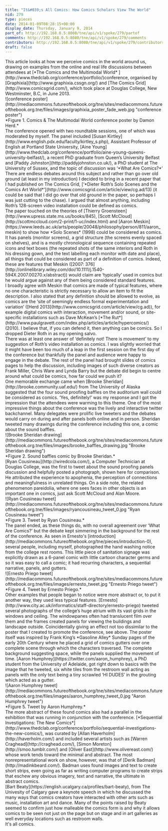 ```yaml
---
title: "It&#039;s All Comics: How Comics Scholars View The World"
nid: 279
type: pieces
date: 2014-01-09T08:28:15+00:00
display_date: Thursday, January 9, 2014
part_of: http://192.168.0.5:8080/tne/api/v1/spoke/279/partof
comments: http://192.168.0.5:8080/tne/api/v1/spoke/279/comments
contributors: http://192.168.0.5:8080/tne/api/v1/spoke/279/contributors
draft: false
---
```


<div><div> This article looks at how we perceive comics in the world around us, drawing on examples from the online and real life discussions between attendees at [*The Comics and the Multimodal World* ](http://www.thedclab.org/conference/portfolio/)conference, organised by [Graphixia](http://www.graphixia.cssgn.org/) and [The Comics Grid](http://www.comicsgrid.com/), which took place at Douglas College, New Westminster, B.C, in June 2013.</div><div></div><div>![conference poster](http://mediacommons.futureofthebook.org/tne/sites/mediacommons.futureofthebook.org.tne/files/images/graphixia_poster_fade_web.jpg "conference poster")</div><div>*Figure 1. Comics &amp; The Multimodal World conference poster by Damon Herd.*</div><div></div><div> The conference opened with two roundtable sessions, one of which was moderated by myself. The panel included [Susan Kirtley](http://www.english.pdx.edu/faculty/kirtley_s.php), Assistant Professor of English at Portland State University, [Aine Young](http://www.thedclab.org/conference/portfolio/aine-young-queens-university-belfast/), a recent PhD graduate from Queen’s University Belfast and [Paddy Johnston](http://paddyjohnston.co.uk/), a PhD student at The University of Sussex, and the topic of discussion was ‘*What Are Comics?*’</div><div></div><div> There are endless debates around this subject and rather than go over old ground (at least in my introduction) I decided to bring in a recent paper that I had published on The Comics Grid, [‘*Dieter Roth’s Solo Scenes and the Comics Art World*’](http://www.comicsgrid.com/article/view/cg.ad/13) (it could be said that I did go over that old ground in the paper, so perhaps I was just cutting to the chase). I argued that almost anything, including Roth’s 128-screen video installation could be defined as comics. </div><div></div><div> The paper touched on the theories of [Thierry Groensteen](http://www.upress.state.ms.us/books/845), [Scott McCloud](http://scottmccloud.com/2-print/1-uc/index.html) and [Aaron Meskin](https://www.leeds.ac.uk/arts/people/20048/philosophy/person/811/aaron_meskin) to show how *Solo Scenes* (1998) could be considered as comics. It has panels (monitor screens), a grid structure (the screens evenly spaced on shelves), and is a mostly chronological sequence containing repeated icons and text boxes (the repeated shots of the same interiors and Roth in his dressing gown, and the text labelling each monitor with date and place), all things that could be considered as part of a definition of comics. Indeed, these are features that Meskin ([2007: 376](http://onlinelibrary.wiley.com/doi/10.1111/j.1540-594X.2007.00270.x/abstract)) would claim are ‘typically’ used in comics but he would argue against any of them being considered standard features. </div><div></div><div> I broadly agree with Meskin that comics are made of typical features, where no one characteristic is strictly necessary to allow an item to fit the description. I also stated that any definition should be allowed to evolve, as comics are the ‘site of seemingly endless formal experimentation and variation’ ([Herd 2013](http://www.comicsgrid.com/article/view/cg.ad)), for example digital comics with interaction, movement and/or sound, or site-specific installations such as Dave McKean’s [*The Rut*](http://www.paulgravett.com/index.php/articles/article/hypercomics/) (2010). I believe that, if you can defend it, then anything can be comics. So I dropped Dieter Roth in as my opening salvo.</div><div></div><div> There was at least one answer of ‘definitely not! There is movement’ to my suggestion of Roth’s video installation as comics. I was slightly worried that it might have been too much of a leap in the first session on the first day of the conference but thankfully the panel and audience were happy to engage in the debate. The rest of the panel had brought slides of comics pages to help the discussion, including images of such diverse creators as Frank Miller, Chris Ware and Lynda Barry but the debate did begin to centre around what could be comics, how far could we push it?</div><div></div><div> One memorable exchange came when [Brooke Sheridan](http://brooke.community.uaf.edu/) from The University of Alaska suggested that the four sound proofing baffles on the auditorium wall could be considered as comics. ‘Yes, definitely!’ was my response and I got the impression that the attendees were warming to this theme. One of the most impressive things about the conference was the lively and interactive twitter backchannel. Many delegates were prolific live tweeters and the debates would carry on during and after panels both online and in person. Sheridan tweeted many drawings during the conference including this one, a comic about the sound baffles.</div><div></div><div>![Brooke Sheridan drawing](http://mediacommons.futureofthebook.org/tne/sites/mediacommons.futureofthebook.org.tne/files/images/brooke_baffles_drawing.jpg "Brooke Sheridan drawing")</div><div>*Figure 2. Sound baffles comic by Brooke Sheridan.*</div><div></div><div>[Ryan Cousineau](http://wiredcola.com/), a Computer Technician at Douglas College, was the first to tweet about the sound proofing panels discussion and helpfully posted a photograph, shown here for comparison. He attributed the experience to apophenia, the perception of connections and meaningfulness in unrelated things. On a side note, the related phenomenon pareidolia, where one sees faces in other objects is an important one in comics, just ask Scott McCloud and Alan Moore.</div><div></div><div>![Ryan Cousineau tweet](http://mediacommons.futureofthebook.org/tne/sites/mediacommons.futureofthebook.org.tne/files/images/ryancousineau_tweet_0.jpg "Ryan Cousineau tweet")</div><div>*Figure 3. Tweet by Ryan Cousineau.*</div><div></div><div> The panel ended, as these things do, with no overall agreement over ‘What Are Comics?’ but the debate kept simmering in the background for the rest of the conference. As seen in Ernesto's [introduction](http://mediacommons.futureofthebook.org/tne/pieces/introduction-0), several people, including myself, photographed the hand washing notice from the college rest rooms. This little piece of sanitation signage was explicitly drawn as a 6-panel comic with little cartoon character germs and so it was easy to call a comic; it had recurring characters, a sequential narrative, panels, and gutters. </div><div></div><div>![Ernesto Priego tweet](http://mediacommons.futureofthebook.org/tne/sites/mediacommons.futureofthebook.org.tne/files/images/ernesto_tweet.jpg "Ernesto Priego tweet")</div><div>*Figure 4. Tweet by Ernesto Priego.*</div><div></div><div> Other examples that people began to notice were more abstract or, to put it another way, they used less typical features. [Ernesto](http://www.city.ac.uk/informatics/staff-directory/ernesto-priego) tweeted several photographs of the college’s huge atrium with its vast grids in the windows and ceiling. The windowpanes often had translucent film over them and the frames created panels for viewing the buildings and landscape outside. Coincidentally giving an effect not too dissimilar to the poster that I created to promote the conference, see above. The poster itself was inspired by Frank King’s *Gasoline Alley* Sunday pages of the early 20th Century where he placed a grid of comics gutters over one complete scene through which the characters traversed. The complete background suggesting space, while the panels supplied the movement of time. [Aaron Humphrey](https://twitter.com/aaron_humphrey), a PhD student from the University of Adelaide, got right down to basics with the image that he tweeted, six white tiles from the restroom wall acting as panels with the only text being a tiny scrawled ‘HI DUDES’ in the grouting which acted as a gutter. </div><div></div><div>![Aaron Humphrey tweet](http://mediacommons.futureofthebook.org/tne/sites/mediacommons.futureofthebook.org.tne/files/images/aaron_humphrey_tweet_0.jpg "Aaron Humphrey tweet")</div><div>*Figure 5. Tweet by Aaron Humphrey.*</div><div></div><div> The more abstract of these found comics also had a parallel in the exhibition that was running in conjunction with the conference. [*Sequential Investigations: The New Comics*](http://www.thedclab.org/conference/portfolio/sequential-investigations-the-new-comics/), was curated by [Allan Haverholm](http://haverholm.com/) and included several artists such as [Warren Craghead](http://craghead.com/), [Simon Moreton](http://smoo.tumblr.com/) and [Oliver East](http://www.olivereast.com/) whose work tends toward the minimal and abstract. The most nonrepresentational work on show, however, was that of [Derik Badman](http://madinkbeard.com/). Badman uses found images and text to create short strips, even going as far as writing computer programs to create strips that eschew any obvious imagery, text and narrative, the ultimate in abstract comics.</div><div></div><div>[Bart Beaty](https://english.ucalgary.ca/profiles/bart-beaty), from The Univesity of Calgary gave a keynote speech in which he discussed the many ways that comics creators have interacted with other arts such as music, installation art and dance. Many of the points raised by Beaty seemed to confirm just how malleable the comics form is and why it allows comics to be seen not just on the page but on stage and in art galleries as well everyday locations such as restroom walls. </div><div></div><div> It's all comics.</div><div></div></div>
